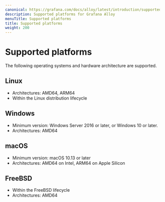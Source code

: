 ```yaml
---
canonical: https://grafana.com/docs/alloy/latest/introduction/supported-platforms/
description: Supported platforms for Grafana Alloy
menuTitle: Supported platforms
title: Supported platforms
weight: 200
---
```


# Supported platforms

The following operating systems and hardware architecture are supported.

## Linux

- Architectures: AMD64, ARM64
- Within the Linux distribution lifecycle

## Windows

- Minimum version: Windows Server 2016 or later, or Windows 10 or later.
- Architectures: AMD64

## macOS

- Minimum version: macOS 10.13 or later
- Architectures: AMD64 on Intel, ARM64 on Apple Silicon

## FreeBSD

- Within the FreeBSD lifecycle
- Architectures: AMD64
